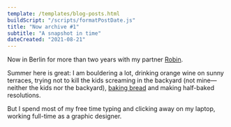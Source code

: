 ```yaml
---
template: /templates/blog-posts.html
buildScript: "/scripts/formatPostDate.js"
title: "Now archive #1"
subtitle: "A snapshot in time"
dateCreated: "2021-08-21"
---
```


Now in Berlin for more than two years with my partner [Robin](https://robinmetral.com/).

Summer here is great: I am bouldering a lot, drinking orange wine on sunny terraces, trying not to kill the kids screaming in the backyard (not mine—neither the kids nor the backyard), [baking bread](/recipes/) and making half-baked resolutions.

But I spend most of my free time typing and clicking away on my laptop, working full-time as a graphic designer.
